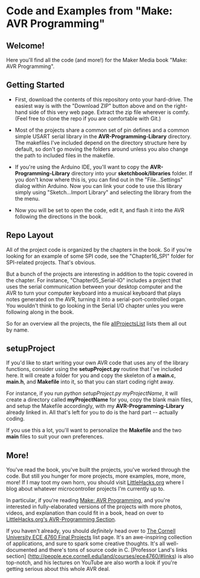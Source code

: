 Code and Examples from "Make: AVR Programming"
==============================================

Welcome!
--------

Here you'll find all the code (and more!) for the Maker Media book "Make: AVR Programming".


Getting Started
---------------

* First, download the contents of this repository onto your hard-drive.  The easiest way
  is with the "Download ZIP" button above and on the right-hand side of this very web
  page.  Extract the zip file wherever is comfy.  (Feel free to clone the repo if you 
  are comfortable with Git.)

* Most of the projects share a common set of pin defines and a common simple
  USART serial library in the **AVR-Programming-Library** directory.  The
  makefiles I've included depend on the directory structure here by default, so
  don't go moving the folders around unless you also change the path to
  included files in the makefile.  
  
* If you're using the Arduino IDE, you'll want to copy the **AVR-Programming-Library** directory
  into your **sketchbook/libraries** folder.  If you don't know where this is, you can find out in the 
  "File...Settings" dialog within Arduino.  Now you can link your code to use this library simply
  using "Sketch...Import Library" and selecting the library from the the menu.

* Now you will be set to open the code, edit it, and flash it into the AVR following the directions
  in the book.
  
  
Repo Layout
-----------

All of the project code is organized by the chapters in the book.  So if
you're looking for an example of some SPI code, see the "Chapter16_SPI" folder for 
SPI-related projects.  That's obvious.

But a bunch of the projects are interesting in addition to the topic covered in
the chapter.  For instance, "Chapter05_Serial-IO" includes a project that uses
the serial communication between your desktop computer and the AVR to turn your
computer keyboard into a musical keyboard that plays notes generated on the
AVR, turning it into a serial-port-controlled organ.  You wouldn't think to 
go looking in the Serial I/O chapter unles you were following along in the book. 

So for an overview all the projects, the file [allProjectsList](https://github.com/hexagon5un/AVR-Programming/blob/master/allProjectsList) lists them all out by name.  

setupProject
------------

If you'd like to start writing your own AVR code that uses any of the library
functions, consider using the **setupProject.py** routine that I've included here.  It will 
create a folder for you and copy the skeleton of a **main.c**, **main.h**, and **Makefile** into it, 
so that you can start coding right away.

For instance, if you run *python setupProject.py
myProjectName*, it will create a directory called **myProjectName** for you,
copy the blank main files, and setup the Makefile accordingly, with my
**AVR-Programming-Library** already linked in.  All that's left for you
to do is the hard part -- actually coding. 

If you use this a lot, you'll want to personalize the **Makefile** and the two **main** files
to suit your own preferences.  


More!
-----

You've read the book, you've built the projects, you've worked through the code.
But still you hunger for more projects, more examples, more, more, more!
If I may toot my own horn, you should visit [LittleHacks.org](http://littlehacks.org)
where I blog about whatever microcontroller projects I'm currently up to.  

In particular, if you're reading
 [Make: AVR Programming](http://shop.oreilly.com/product/0636920028161.do), and
you're interested in fully-elaborated versions of the projects with more
photos, videos, and explanation than could fit in a book, head on over to
 [LittleHacks.org's AVR-Programming Section](http://littlehacks.org/AVR-Programming).  

If you haven't already, you should *definitely* head over to [The Cornell
University ECE 4760 Final
Projects](http://people.ece.cornell.edu/land/courses/ece4760/FinalProjects/)
list page.  It's an awe-inspiring collection of applications, and sure to spark
some creative thoughts.  It's all well-documented and there's tons of source
code in C.  [Professor Land's links section] (http://people.ece.cornell.edu/land/courses/ece4760/#links)
is also top-notch, and his lectures on YouTube are also worth a look if
you're getting serious about this whole AVR deal.  






